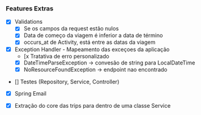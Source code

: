 ### Features Extras

- [x] Validations
  - [x] Se os campos da request estão nulos
  - [x] Data de começo da viagem é inferior a data de término
  - [x] occurs_at de Activity, está entre as datas da viagem
  
- [x] Exception Handler - Mapeamento das exceçoes da aplicação
  - [x Tratativa de erro personalizado 
  - [x] DateTimeParseException -> convesão de string para LocalDateTime
  - [x] NoResourceFoundException -> endpoint nao encontrado
  
- [] Testes (Repository, Service, Controller)

- [x] Spring Email

- [x] Extração do core das trips para dentro de uma classe Service